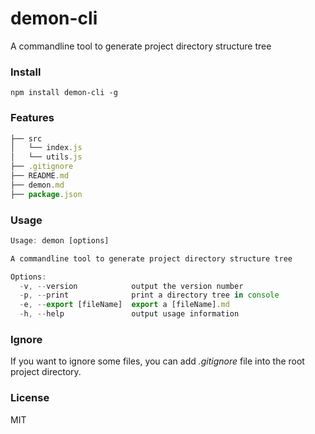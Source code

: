 # demon-cli

A commandline tool to generate project directory structure tree

### Install

```
npm install demon-cli -g
```

### Features

```js
├── src
│   └── index.js
│   └── utils.js
├── .gitignore
├── README.md
├── demon.md
├── package.json
```

### Usage

```js
Usage: demon [options]

A commandline tool to generate project directory structure tree

Options:
  -v, --version            output the version number
  -p, --print              print a directory tree in console
  -e, --export [fileName]  export a [fileName].md
  -h, --help               output usage information
```

### Ignore

If you want to ignore some files, you can add *.gitignore* file into the root project directory.

### License
MIT
